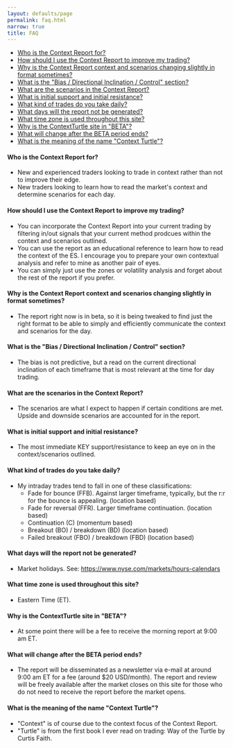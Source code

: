 ```yaml
---
layout: defaults/page
permalink: faq.html
narrow: true
title: FAQ
---
```


- [Who is the Context Report for?](#who-is-the-context-report-for)
- [How should I use the Context Report to improve my trading?](#how-should-i-use-the-context-report-to-improve-my-trading)
- [Why is the Context Report context and scenarios changing slightly in format sometimes?](#why-is-the-context-report-context-and-scenarios-changing-slightly-in-format-sometimes)
- [What is the "Bias / Directional Inclination / Control" section?](#what-is-the-bias--directional-inclination--control-section)
- [What are the scenarios in the Context Report?](#what-are-the-scenarios-in-the-context-report)
- [What is initial support and initial resistance?](#what-is-initial-support-and-initial-resistance)
- [What kind of trades do you take daily?](#what-kind-of-trades-do-you-take-daily)
- [What days will the report not be generated?](#what-days-will-the-report-not-be-generated)
- [What time zone is used throughout this site?](#what-time-zone-is-used-throughout-this-site)
- [Why is the ContextTurtle site in "BETA"?](#why-is-the-contextturtle-site-in-beta)
- [What will change after the BETA period ends?](#what-will-change-after-the-beta-period-ends)
- [What is the meaning of the name "Context Turtle"?](#what-is-the-meaning-of-the-name-context-turtle)

#### Who is the Context Report for?
  * New and experienced traders looking to trade in context rather than not to improve their edge.
  * New traders looking to learn how to read the market's context and determine scenarios for each day.

#### How should I use the Context Report to improve my trading?
  * You can incorporate the Context Report into your current trading by filtering in/out signals that your current method prodcues within the context and scenarios outlined.
  * You can use the report as an educational reference to learn how to read the context of the ES. I encourage you to prepare your own contextual analysis and refer to mine as another pair of eyes.
  * You can simply just use the zones or volatility analysis and forget about the rest of the report if you prefer.

#### Why is the Context Report context and scenarios changing slightly in format sometimes?
  * The report right now is in beta, so it is being tweaked to find just the right format to be able to simply and efficiently communicate the context and scenarios for the day.

#### What is the "Bias / Directional Inclination / Control" section?
  * The bias is not predictive, but a read on the current directional inclination of each timeframe that is most relevant at the time for day trading.

#### What are the scenarios in the Context Report?
  * The scenarios are what I expect to happen if certain conditions are met. Upside and downside scenarios are accounted for in the report.

#### What is initial support and initial resistance?
  * The most immediate KEY support/resistance to keep an eye on in the context/scenarios outlined.

#### What kind of trades do you take daily?
  * My intraday trades tend to fall in one of these classifications:
    * Fade for bounce (FFB). Against larger timeframe, typically, but the r:r for the bounce is appealing. (location based)
    * Fade for reversal (FFR). Larger timeframe continuation. (location based)
    * Continuation (C) (momentum based)
    * Breakout (BO) / breakdown (BD) (location based)
    * Failed breakout (FBO) / breakdown (FBD) (location based)

#### What days will the report not be generated?
  * Market holidays. See: https://www.nyse.com/markets/hours-calendars

#### What time zone is used throughout this site?
  * Eastern Time (ET).

#### Why is the ContextTurtle site in "BETA"?
  * At some point there will be a fee to receive the morning report at 9:00 am ET. 

#### What will change after the BETA period ends?
  * The report will be disseminated as a newsletter via e-mail at around 9:00 am ET for a fee (around $20 USD/month). The report and review will be freely available after the market closes on this site for those who do not need to receive the report before the market opens.

#### What is the meaning of the name "Context Turtle"?
  * "Context" is of course due to the context focus of the Context Report.
  * "Turtle" is from the first book I ever read on trading: Way of the Turtle by Curtis Faith.